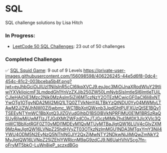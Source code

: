 # SQL
SQL challenge solutions by Lisa Hitch

### In Progress:
- [LeetCode 50 SQL Challenges](https://leetcode.com/studyplan/top-sql-50/): 23 out of 50 challenges

### Completed Challenges
✅ [SQL Squid Game](https://datalemur.com/sql-game): 9 out of 9 Levels
https://private-user-images.githubusercontent.com/156098598/406226245-44e5d6f8-0dc4-454c-81c2-003bceba5b4f.png?jwt=eyJhbGciOiJIUzI1NiIsInR5cCI6IkpXVCJ9.eyJpc3MiOiJnaXRodWIuY29tIiwiYXVkIjoicmF3LmdpdGh1YnVzZXJjb250ZW50LmNvbSIsImtleSI6ImtleTUiLCJleHAiOjE3Mzc2Njk0MzAsIm5iZiI6MTczNzY2OTEzMCwicGF0aCI6Ii8xNTYwOTg1OTgvNDA2MjI2MjQ1LTQ0ZTVkNmY4LTBkYzQtNDU0Yy04MWMyLTAwM2JjZWJhNWI0Zi5wbmc_WC1BbXotQWxnb3JpdGhtPUFXUzQtSE1BQy1TSEEyNTYmWC1BbXotQ3JlZGVudGlhbD1BS0lBVkNPRFlMU0E1M1BRSzRaQSUyRjIwMjUwMTIzJTJGdXMtZWFzdC0xJTJGczMlMkZhd3M0X3JlcXVlc3QmWC1BbXotRGF0ZT0yMDI1MDEyM1QyMTUyMTBaJlgtQW16LUV4cGlyZXM9MzAwJlgtQW16LVNpZ25hdHVyZT03OTkzNzlmMGU1NDA3MTgxYmY3NjI4YWU4ODM5N2EyNzQ5NThlNGJlY2QxZjMwNTY2NDkwNjJiMjQwZmNkY2MyJlgtQW16LVNpZ25lZEhlYWRlcnM9aG9zdCJ9.N6UaHVhVScg7fn-oFryMT5bkO-LuWn8ieP_sczxdBGo



